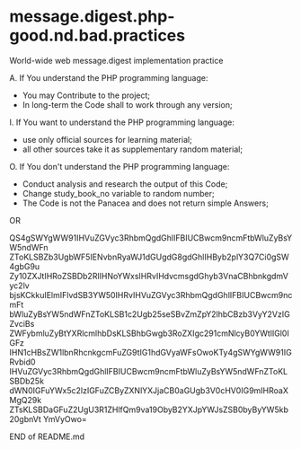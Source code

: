 # message.digest.php-good.nd.bad.practices
World-wide web message.digest implementation practice

A. If You understand the PHP programming language:
- You may Contribute to the project;
- In long-term the Code shall to work through any version;

I. If You want to understand the PHP programming language:
- use only official sources for learning material;
- all other sources take it as supplementary random material;

O. If You don't understand the PHP programming language:
- Conduct analysis and research the output of this Code;
- Change study_book_no variable to random number;
- The Code is not the Panacea and does not return simple Answers;

OR

QS4gSWYgWW91IHVuZGVyc3RhbmQgdGhlIFBIUCBwcm9ncmFtbWluZyBsYW5ndWFn
ZToKLSBZb3UgbWF5IENvbnRyaWJ1dGUgdG8gdGhlIHByb2plY3Q7Ci0gSW4gbG9u
Zy10ZXJtIHRoZSBDb2RlIHNoYWxsIHRvIHdvcmsgdGhyb3VnaCBhbnkgdmVyc2lv
bjsKCkkuIElmIFlvdSB3YW50IHRvIHVuZGVyc3RhbmQgdGhlIFBIUCBwcm9ncmFt
bWluZyBsYW5ndWFnZToKLSB1c2Ugb25seSBvZmZpY2lhbCBzb3VyY2VzIGZvciBs
ZWFybmluZyBtYXRlcmlhbDsKLSBhbGwgb3RoZXIgc291cmNlcyB0YWtlIGl0IGFz
IHN1cHBsZW1lbnRhcnkgcmFuZG9tIG1hdGVyaWFsOwoKTy4gSWYgWW91IGRvbid0
IHVuZGVyc3RhbmQgdGhlIFBIUCBwcm9ncmFtbWluZyBsYW5ndWFnZToKLSBDb25k
dWN0IGFuYWx5c2lzIGFuZCByZXNlYXJjaCB0aGUgb3V0cHV0IG9mIHRoaXMgQ29k
ZTsKLSBDaGFuZ2UgU3R1ZHlfQm9va19ObyB2YXJpYWJsZSB0byByYW5kb20gbnVt
YmVyOwo=

END of README.md

